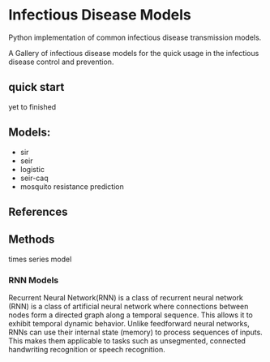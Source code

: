 # Infectious Disease Models
Python implementation of common infectious disease transmission models.

A Gallery of infectious disease models for the quick usage in the infectious disease control and prevention.

## quick start
yet to finished

## Models:
- sir
- seir
- logistic
- seir-caq
- mosquito resistance prediction

## References

## Methods
times series model
### RNN Models
Recurrent Neural Network(RNN) is a class of recurrent neural network (RNN) is a class of artificial neural network where connections between nodes form a directed graph along a temporal sequence. This allows it to exhibit temporal dynamic behavior. Unlike feedforward neural networks, RNNs can use their internal state (memory) to process sequences of inputs. This makes them applicable to tasks such as unsegmented, connected handwriting recognition or speech recognition.
